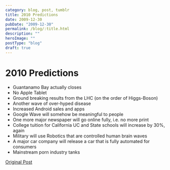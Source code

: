 ```yaml
---
category: blog, post, tumblr
title: 2010 Predictions
date: 2009-12-30
pubDate: "2009-12-30"
permalink: /blog/:title.html
description: ""
heroImage: ""
postType: "blog"
draft: true
---
```


# 2010 Predictions

- Guantanamo Bay actually closes
- No Apple Tablet
- Ground breaking results from the LHC (on the order of Higgs-Boson)
- Another wave of over-hyped disease
- Increased Android sales and apps
- Google Wave will somehow be meaningful to people
- One more major newspaper will go online fully, i.e. no more print
- College tuition for California UC and State schools will increase by 30%, again
- Military will use Robotics that are controlled human brain waves
- A major car company will release a car that is fully automated for consumers
- Mainstream porn industry tanks

[Original Post](http://jermspeaks.com/post/307785805/2010-predictions)

